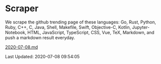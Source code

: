 # Scraper

We scrape the github trending page of these languages: Go, Rust, Python, Ruby, C++, C, Java, Shell, Makefile, Swift, Objective-C, Kotlin, Jupyter-Notebook, HTML, JavaScript, TypeScript, CSS, Vue, TeX, Markdown, and push a markdown result everyday.

[2020-07-08.md](https://github.com/yangwenmai/Scraper/blob/master/2020-07-08.md)

Last Updated: 2020-07-08 09:54:05